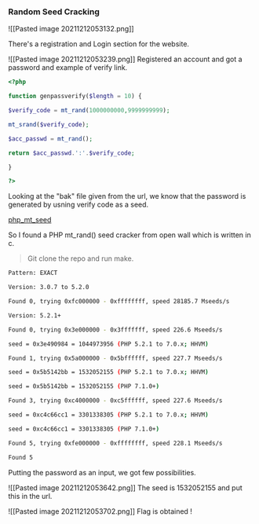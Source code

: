 ### Random Seed Cracking 

![[Pasted image 20211212053132.png]]

There's a registration and Login section for the website.

![[Pasted image 20211212053239.png]]
Registered an account and got a password and example of verify link.

```php
<?php

function genpassverify($length = 10) {

$verify_code = mt_rand(1000000000,9999999999);

mt_srand($verify_code);

$acc_passwd = mt_rand();

return $acc_passwd.':'.$verify_code;

}

?>
```

Looking at the "bak" file given from the url, we know that the password is generated by usning verify code as a seed.

[php_mt_seed](https://github.com/openwall/php_mt_seed)

So I found a PHP mt_rand() seed cracker from open wall which is written in c.

> Git clone the repo and run make. 

```bash
Pattern: EXACT

Version: 3.0.7 to 5.2.0

Found 0, trying 0xfc000000 - 0xffffffff, speed 28185.7 Mseeds/s

Version: 5.2.1+

Found 0, trying 0x3e000000 - 0x3fffffff, speed 226.6 Mseeds/s

seed = 0x3e490984 = 1044973956 (PHP 5.2.1 to 7.0.x; HHVM)

Found 1, trying 0x5a000000 - 0x5bffffff, speed 227.7 Mseeds/s

seed = 0x5b5142bb = 1532052155 (PHP 5.2.1 to 7.0.x; HHVM)

seed = 0x5b5142bb = 1532052155 (PHP 7.1.0+)

Found 3, trying 0xc4000000 - 0xc5ffffff, speed 227.6 Mseeds/s

seed = 0xc4c66cc1 = 3301338305 (PHP 5.2.1 to 7.0.x; HHVM)

seed = 0xc4c66cc1 = 3301338305 (PHP 7.1.0+)

Found 5, trying 0xfe000000 - 0xffffffff, speed 228.1 Mseeds/s

Found 5
```

Putting the password as an input, we got few possibilities.  

![[Pasted image 20211212053642.png]]
The seed is 1532052155 and put this in the url.

![[Pasted image 20211212053702.png]]
Flag is obtained !

